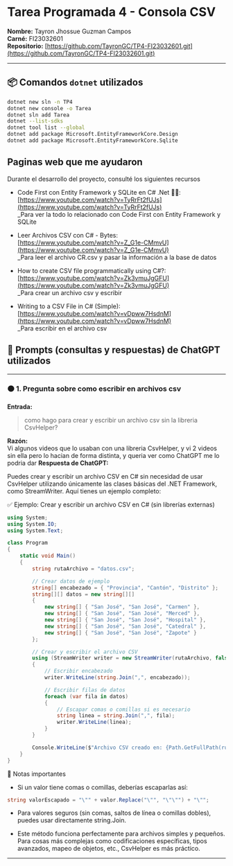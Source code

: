 # Tarea Programada 4 - Consola CSV

**Nombre:** Tayron Jhossue Guzman Campos  
**Carné:** FI23032601  
**Repositorio:** [https://github.com/TayronGC/TP4-FI23032601.git](https://github.com/TayronGC/TP4-FI23032601.git)

---

## 📦 Comandos `dotnet` utilizados

```bash
dotnet new sln -n TP4
dotnet new console -o Tarea
dotnet sln add Tarea
dotnet --list-sdks
dotnet tool list --global
dotnet add package Microsoft.EntityFrameworkCore.Design
dotnet add package Microsoft.EntityFrameworkCore.Sqlite
```
## Paginas web que me ayudaron
Durante el desarrollo del proyecto, consulté los siguientes recursos 
- Code First con Entity Framework y SQLite en C# .Net 🥞🥞:  
  [https://www.youtube.com/watch?v=TyRrFt2fUJs](https://www.youtube.com/watch?v=TyRrFt2fUJs)  
  _Para ver la todo lo relacionado con Code First con Entity Framework y SQLite

- Leer Archivos CSV con C# - Bytes:  
  [https://www.youtube.com/watch?v=Z_G1e-CMmvU](https://www.youtube.com/watch?v=Z_G1e-CMmvU)  
  _Para leer el archivo CR.csv y pasar la información a la base de datos

- How to create CSV file programmatically using C#?:  
  [https://www.youtube.com/watch?v=Zk3vmuJgGFU](https://www.youtube.com/watch?v=Zk3vmuJgGFU)  
  _Para crear un archivo csv y escribir

- Writing to a CSV File in C# (Simple):  
  [https://www.youtube.com/watch?v=vDpww7HsdnM](https://www.youtube.com/watch?v=vDpww7HsdnM)  
  _Para escribir en el archivo csv




## 🤖 Prompts (consultas y respuestas) de ChatGPT utilizados

---


### 🟠 1. Pregunta sobre como escribir en archivos csv

**Entrada:**

> como hago para crear y escribir un archivo csv sin la libreria CsvHelper?


**Razón:**  
Vi algunos videos que lo usaban con una libreria CsvHelper, y vi 2 videos sin ella pero lo hacian de forma distinta, y queria ver como ChatGPT me lo podria dar
**Respuesta de ChatGPT:**

Puedes crear y escribir un archivo CSV en C# sin necesidad de usar CsvHelper utilizando únicamente las clases básicas del .NET Framework, como StreamWriter. Aquí tienes un ejemplo completo:

✅ Ejemplo: Crear y escribir un archivo CSV en C# (sin librerías externas)

```csharp
using System;
using System.IO;
using System.Text;

class Program
{
    static void Main()
    {
        string rutaArchivo = "datos.csv";

        // Crear datos de ejemplo
        string[] encabezado = { "Provincia", "Cantón", "Distrito" };
        string[][] datos = new string[][]
        {
            new string[] { "San José", "San José", "Carmen" },
            new string[] { "San José", "San José", "Merced" },
            new string[] { "San José", "San José", "Hospital" },
            new string[] { "San José", "San José", "Catedral" },
            new string[] { "San José", "San José", "Zapote" }
        };

        // Crear y escribir el archivo CSV
        using (StreamWriter writer = new StreamWriter(rutaArchivo, false, Encoding.UTF8))
        {
            // Escribir encabezado
            writer.WriteLine(string.Join(",", encabezado));

            // Escribir filas de datos
            foreach (var fila in datos)
            {
                // Escapar comas o comillas si es necesario
                string linea = string.Join(",", fila);
                writer.WriteLine(linea);
            }
        }

        Console.WriteLine($"Archivo CSV creado en: {Path.GetFullPath(rutaArchivo)}");
    }
}

```

📌 Notas importantes
- Si un valor tiene comas o comillas, deberías escaparlas así:
```csharp
string valorEscapado = "\"" + valor.Replace("\"", "\"\"") + "\"";
```
- Para valores seguros (sin comas, saltos de línea o comillas dobles), puedes usar directamente string.Join.

- Este método funciona perfectamente para archivos simples y pequeños. Para cosas más complejas como codificaciones específicas, tipos avanzados, mapeo de objetos, etc., CsvHelper es más práctico.


---